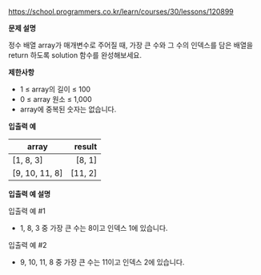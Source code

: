 https://school.programmers.co.kr/learn/courses/30/lessons/120899

**문제 설명**

정수 배열 array가 매개변수로 주어질 때, 가장 큰 수와 그 수의 인덱스를 담은 배열을 <br> 
return 하도록 solution 함수를 완성해보세요.

**제한사항**

- 1 ≤ array의 길이 ≤ 100
- 0 ≤ array 원소 ≤ 1,000
- array에 중복된 숫자는 없습니다.

**입출력 예**

| array          |  	result |
|----------------|---------:|
| [1, 8, 3]      |  	[8, 1] |
| [9, 10, 11, 8] | 	[11, 2] |

**입출력 예 설명**

입출력 예 #1

- 1, 8, 3 중 가장 큰 수는 8이고 인덱스 1에 있습니다.

입출력 예 #2

- 9, 10, 11, 8 중 가장 큰 수는 11이고 인덱스 2에 있습니다.